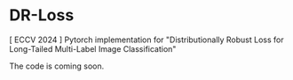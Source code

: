 # DR-Loss
[ ECCV 2024 ] Pytorch implementation for "Distributionally Robust Loss for Long-Tailed Multi-Label Image Classification"

The code is coming soon.

